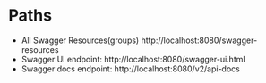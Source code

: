 Paths
=====

* All Swagger Resources(groups) http://localhost:8080/swagger-resources
* Swagger UI endpoint: http://localhost:8080/swagger-ui.html
* Swagger docs endpoint: http://localhost:8080/v2/api-docs

